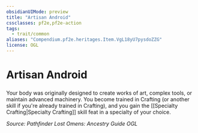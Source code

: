 ```yaml
---
obsidianUIMode: preview
title: "Artisan Android"
cssclasses: pf2e,pf2e-action
tags:
  - trait/common
aliases: "Compendium.pf2e.heritages.Item.VgL18yU7pysdoZZG"
license: OGL
---
```

# Artisan Android

### 






Your body was originally designed to create works of art, complex tools, or maintain advanced machinery. You become trained in Crafting (or another skill if you're already trained in Crafting), and you gain the [[Specialty Crafting|Specialty Crafting]] skill feat in a specialty of your choice.

*Source: Pathfinder Lost Omens: Ancestry Guide*
*OGL*